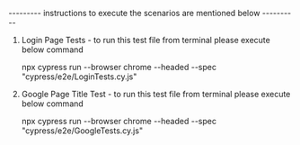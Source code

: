 ---------  instructions to execute the scenarios are mentioned below ----------


1. Login Page Tests - to run this test file from terminal please execute below command

    npx cypress run --browser chrome --headed --spec  "cypress/e2e/LoginTests.cy.js"


2. Google Page Title Test - to run this test file from terminal please execute below command

    npx cypress run --browser chrome --headed --spec  "cypress/e2e/GoogleTests.cy.js"
